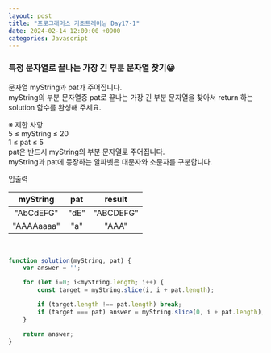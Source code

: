 ```yaml
---
layout: post
title: "프로그래머스 기초트레이닝 Day17-1"
date: 2024-02-14 12:00:00 +0900
categories: Javascript
---
```


### 특정 문자열로 끝나는 가장 긴 부분 문자열 찾기😀

문자열 myString과 pat가 주어집니다.<br> myString의 부분 문자열중 pat로 끝나는 가장 긴 부분 문자열을 찾아서 return 하는 solution 함수를 완성해 주세요.<br>

※ 제한 사항<br>
5 ≤ myString ≤ 20<br>
1 ≤ pat ≤ 5<br>
pat은 반드시 myString의 부분 문자열로 주어집니다.<br>
myString과 pat에 등장하는 알파벳은 대문자와 소문자를 구분합니다.<br>

입출력 <br>

| myString  |	pat|  result   |
| :-------: | :-------: |:-------: |
| "AbCdEFG"| 	"dE"|"ABCDEFG" |
|   "AAAAaaaa"  |"a"|   "AAA"   |

<br>

```javascript
function solution(myString, pat) {
    var answer = '';

    for (let i=0; i<myString.length; i++) {
        const target = myString.slice(i, i + pat.length);

        if (target.length !== pat.length) break;
        if (target === pat) answer = myString.slice(0, i + pat.length);
    }

    return answer;
}
```
